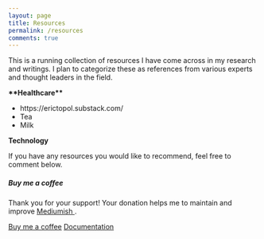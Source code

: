 ```yaml
---
layout: page
title: Resources
permalink: /resources
comments: true
---
```


<div class="row justify-content-between">
<div class="col-md-8 pr-5">

<p>This is a running collection of resources I have come across in my research and writings.  I plan to categorize these as references from various experts and thought leaders in the field.</p>

<p>
<b>**Healthcare**</b>
<ul>
<li>https://erictopol.substack.com/</li>
<li>Tea</li>
<li>Milk</li>
</ul>
</p>

<b>Technology</b>

<p>If you have any resources you would like to recommend, feel free to comment below.</p>

</div>

<div class="col-md-4">

<div class="sticky-top sticky-top-80">
<h5>Buy me a coffee</h5>

<p>Thank you for your support! Your donation helps me to maintain and improve <a target="_blank" href="https://github.com/wowthemesnet/mediumish-theme-jekyll">Mediumish <i class="fab fa-github"></i></a>.</p>

<a target="_blank" href="https://www.wowthemes.net/donate/" class="btn btn-danger">Buy me a coffee</a> <a target="_blank" href="https://bootstrapstarter.com/bootstrap-templates/template-mediumish-bootstrap-jekyll/" class="btn btn-warning">Documentation</a>

</div>
</div>
</div>
